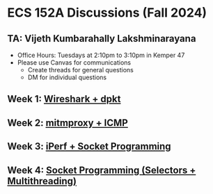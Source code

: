 # ECS 152A Discussions (Fall 2024)

## TA: Vijeth Kumbarahally Lakshminarayana
- Office Hours: Tuesdays at 2:10pm to 3:10pm in Kemper 47
- Please use Canvas for communications
  - Create threads for general questions
  - DM for individual questions

## Week 1: [Wireshark + dpkt](week1/)
## Week 2: [mitmproxy + ICMP](week2/)
## Week 3: [iPerf + Socket Programming](week3/)
## Week 4: [Socket Programming (Selectors + Multithreading)](week4/)
